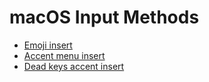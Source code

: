 # macOS Input Methods

* [Emoji insert](./emoji.md)
* [Accent menu insert](./accent-menu.md)
* [Dead keys accent insert](./dead-keys.md)
